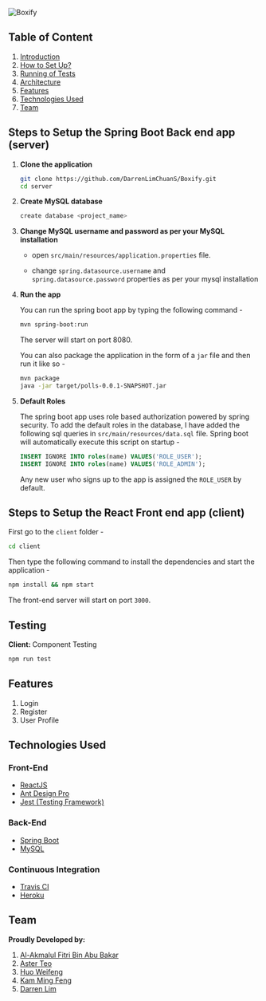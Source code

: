 ![Boxify](https://user-images.githubusercontent.com/3714496/101014246-88bc1880-35a0-11eb-8e7e-27537b0a3c17.png)

## Table of Content

1. [ Introduction ](#introduction)
2. [ How to Set Up? ](#setup)
3. [ Running of Tests ](#test)
4. [ Architecture ](#architecture)
5. [ Features ](#features)
6. [ Technologies Used ](#technologies)
7. [ Team ](#team)

<a name="setup"></a>

## Steps to Setup the Spring Boot Back end app (server)

1. **Clone the application**

   ```bash
   git clone https://github.com/DarrenLimChuanS/Boxify.git
   cd server
   ```

2. **Create MySQL database**

   ```bash
   create database <project_name>
   ```

3. **Change MySQL username and password as per your MySQL installation**

   - open `src/main/resources/application.properties` file.

   - change `spring.datasource.username` and `spring.datasource.password` properties as per your mysql installation

4. **Run the app**

   You can run the spring boot app by typing the following command -

   ```bash
   mvn spring-boot:run
   ```

   The server will start on port 8080.

   You can also package the application in the form of a `jar` file and then run it like so -

   ```bash
   mvn package
   java -jar target/polls-0.0.1-SNAPSHOT.jar
   ```

5. **Default Roles**

   The spring boot app uses role based authorization powered by spring security. To add the default roles in the database, I have added the following sql queries in `src/main/resources/data.sql` file. Spring boot will automatically execute this script on startup -

   ```sql
   INSERT IGNORE INTO roles(name) VALUES('ROLE_USER');
   INSERT IGNORE INTO roles(name) VALUES('ROLE_ADMIN');
   ```

   Any new user who signs up to the app is assigned the `ROLE_USER` by default.

## Steps to Setup the React Front end app (client)

First go to the `client` folder -

```bash
cd client
```

Then type the following command to install the dependencies and start the application -

```bash
npm install && npm start
```

The front-end server will start on port `3000`.

<a name="testing"></a>

## Testing

<b>Client: </b>Component Testing

```bash
npm run test
```

<a name="features"></a>

## Features

<ol>
  <li>Login</li>
  <li>Register</li>
  <li>User Profile</li>
</ol>

<a name="technologies"></a>

## Technologies Used

### Front-End

<ul>
  <li><a href="https://reactjs.org/">ReactJS</a></li>
  <li><a href="https://pro.ant.design/">Ant Design Pro</a></li>
  <li><a href="https://jestjs.io/">Jest (Testing Framework)</a></li>
</ul>

### Back-End

<ul>
  <li><a href="https://spring.io/">Spring Boot</a></li>
  <li><a href="https://www.mysql.com/">MySQL</a></li>
</ul>

### Continuous Integration

<ul>
  <li><a href="https://travis-ci.com/">Travis CI</a></li>
  <li><a href="https://www.heroku.com/">Heroku</a></li>
</ul>

<a name="team"></a>

## Team

<b>Proudly Developed by:</b>

<ol>
<li><a href="https://github.com/thefiend">Al-Akmalul Fitri Bin Abu Bakar</a></li>
  <li><a href="https://github.com/DarrenLimChuanS">Aster Teo</a></li>
  <li><a href="https://github.com/thefiend">Huo Weifeng</a></li>
  <li><a href="https://github.com/thefiend">Kam Ming Feng</a></li>
  <li><a href="https://github.com/DarrenLimChuanS">Darren Lim</a></li>
</ol>
